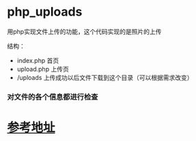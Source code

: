 # php_uploads

用php实现文件上传的功能，这个代码实现的是照片的上传

结构：
* index.php  首页
* upload.php  上传页
* /uploads   上传成功以后文件下载到这个目录（可以根据需求改变）

###  对文件的各个信息都进行检查

# [参考地址](https://www.youtube.com/watch?v=JaRq73y5MJk)
